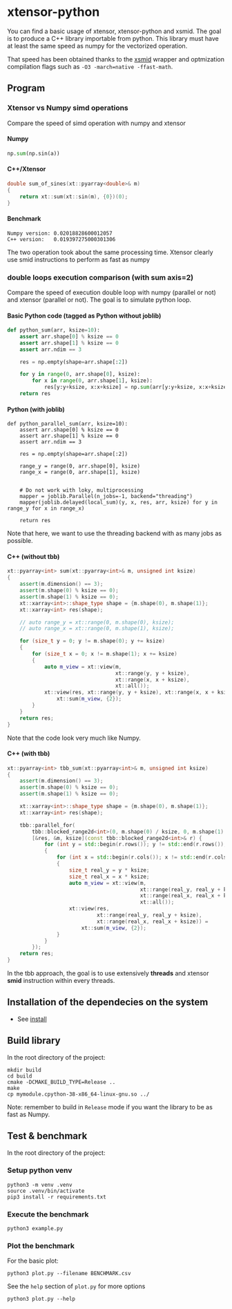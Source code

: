 # xtensor-python

You can find a basic usage of xtensor, xtensor-python and xsmid.
The goal is to produce a C++ library importable from python. This library must have at least the same speed as numpy for the vectorized operation.

That speed has been obtained thanks to the [xsmid](https://github.com/xtensor-stack/xsimd) wrapper and optmization compilation flags such as `-O3 -march=native -ffast-math`.

## Program

### Xtensor vs Numpy simd operations

Compare the speed of simd operation with numpy and xtensor

#### Numpy

```Python
np.sum(np.sin(a))
```

#### C++/Xtensor

```c++
double sum_of_sines(xt::pyarray<double>& m)
{
    return xt::sum(xt::sin(m), {0})(0);
}
```

#### Benchmark

```
Numpy version: 0.02018828600012057
C++ version:   0.019397275000301306
```

The two operation took about the same processing time. Xtensor clearly use smid instructions to perform as fast as numpy

### double loops execution comparison (with sum axis=2)

Compare the speed of execution double loop with numpy (parallel or not) and xtensor (parallel or not). The goal is to simulate python loop.

#### Basic Python code (tagged as Python without joblib)

```Python
def python_sum(arr, ksize=10):
    assert arr.shape[0] % ksize == 0
    assert arr.shape[1] % ksize == 0
    assert arr.ndim == 3

    res = np.empty(shape=arr.shape[:2])

    for y in range(0, arr.shape[0], ksize):
        for x in range(0, arr.shape[1], ksize):
    	    res[y:y+ksize, x:x+ksize] = np.sum(arr[y:y+ksize, x:x+ksize, :], axis=2)
    return res
```

#### Python (with joblib)

```
def python_parallel_sum(arr, ksize=10):
    assert arr.shape[0] % ksize == 0
    assert arr.shape[1] % ksize == 0
    assert arr.ndim == 3

    res = np.empty(shape=arr.shape[:2])

    range_y = range(0, arr.shape[0], ksize)
    range_x = range(0, arr.shape[1], ksize)


    # Do not work with loky, multiprocessing
    mapper = joblib.Parallel(n_jobs=-1, backend="threading")
    mapper(joblib.delayed(local_sum)(y, x, res, arr, ksize) for y in range_y for x in range_x)

    return res
```

Note that here, we want to use the threading backend with as many jobs as possible.

#### C++ (without tbb)

```c++
xt::pyarray<int> sum(xt::pyarray<int>& m, unsigned int ksize)
{
    assert(m.dimension() == 3);
    assert(m.shape(0) % ksize == 0);
    assert(m.shape(1) % ksize == 0);
    xt::xarray<int>::shape_type shape = {m.shape(0), m.shape(1)};
    xt::xarray<int> res(shape);

    // auto range_y = xt::range(0, m.shape(0), ksize);
    // auto range_x = xt::range(0, m.shape(1), ksize);

    for (size_t y = 0; y != m.shape(0); y += ksize)
    {
        for (size_t x = 0; x != m.shape(1); x += ksize)
        {
            auto m_view = xt::view(m,
                                   xt::range(y, y + ksize),
                                   xt::range(x, x + ksize),
                                   xt::all());
            xt::view(res, xt::range(y, y + ksize), xt::range(x, x + ksize)) =
                xt::sum(m_view, {2});
        }
    }
    return res;
}
```

Note that the code look very much like Numpy.

#### C++ (with tbb)

```c++
xt::pyarray<int> tbb_sum(xt::pyarray<int>& m, unsigned int ksize)
{
    assert(m.dimension() == 3);
    assert(m.shape(0) % ksize == 0);
    assert(m.shape(1) % ksize == 0);

    xt::xarray<int>::shape_type shape = {m.shape(0), m.shape(1)};
    xt::xarray<int> res(shape);

    tbb::parallel_for(
        tbb::blocked_range2d<int>(0, m.shape(0) / ksize, 0, m.shape(1) / ksize),
        [&res, &m, ksize](const tbb::blocked_range2d<int>& r) {
            for (int y = std::begin(r.rows()); y != std::end(r.rows()); y++)
            {
                for (int x = std::begin(r.cols()); x != std::end(r.cols()); x++)
                {
                    size_t real_y = y * ksize;
                    size_t real_x = x * ksize;
                    auto m_view = xt::view(m,
                                           xt::range(real_y, real_y + ksize),
                                           xt::range(real_x, real_x + ksize),
                                           xt::all());
                    xt::view(res,
                             xt::range(real_y, real_y + ksize),
                             xt::range(real_x, real_x + ksize)) =
                        xt::sum(m_view, {2});
                }
            }
        });
    return res;
}
```

In the tbb approach, the goal is to use extensively **threads** and xtensor **smid** instruction within every threads.

## Installation of the dependecies on the system

* See [install](INSTALL.md)

## Build library

In the root directory of the project:

```
mkdir build
cd build
cmake -DCMAKE_BUILD_TYPE=Release ..
make
cp mymodule.cpython-38-x86_64-linux-gnu.so ../
```

Note: remember to build in `Release` mode if you want the library to be as fast as Numpy.

## Test & benchmark

In the root directory of the project:

### Setup python venv

```
python3 -m venv .venv
source .venv/bin/activate
pip3 install -r requirements.txt
```

### Execute the benchmark

```
python3 example.py
```

### Plot the benchmark

For the basic plot:
```
python3 plot.py --filename BENCHMARK.csv
```

See the `help` section of `plot.py` for more options
```
python3 plot.py --help
```